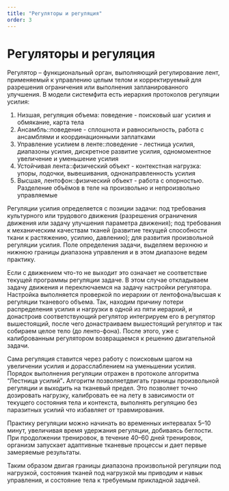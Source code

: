 ```yaml
---
title: "Регуляторы и регуляция"
order: 3
---
```


# Регуляторы и регуляция

Регулятор – функциональный орган, выполняющий регулирование лент, применяемый к управлению целым телом и корректируемый для разрешения ограничения или выполнения запланированного улучшения. В модели системфита есть иерархия протоколов регуляции усилия:

1. Низшая, регуляция объема: поведение - поисковый шаг усилия и обмякание, карта тела
2. Ансамбль::поведение - сплошнота и равносильность, работа с ансамблями и координационными заплатками
3. Управление усилием в ленте::поведение - лестница усилия, диапазоны усилия, дискретное развитие усилия, одномоментное увеличение и уменьшение усилия
4. Устойчивая лента::физический объект - контекстная нагрузка: упоры, лодочки, вывешивания, однонаправленность усилия
5. Высшая, лентофон::физический объект - работа с опорностью. Разделение объёмов в теле на произвольно и непроизвольно управляемые

Регуляции усилия определяется с позиции задачи: под требования культурного или трудового движения (разрешения ограничения движения или задачу улучшения параметра движения); под требования к механическим качествам тканей (развитие текущей способности ткани к растяжению, усилию, давлению); для развития произвольной регуляции усилия. Поле определения задачи, выделяем верхнюю и нижнюю границы диапазона управления и в этом диапазоне ведем практику.

Если с движением что-то не выходит это означает не соответствие текущей программы регуляции задаче. В этом случае откладываем задачу движения и переключаемся на задачу настройки регулятора. Настройка выполняется проверкой по иерархии от лентофона/высшая к регуляции тканевого объема. Так, находим причину потери распределения усилия и нагрузки в одной из пяти иерархий, и донастроив соответствующий регулятор интегрируем его в регулятор вышестоящий, после чего донастраиваем вышестоящий регулятор и так собираем целое тело (до ленто-фона). После этого, уже с калиброванным регулятором возвращаемся к решению двигательной задачи.

Сама регуляция ставится через работу с поисковым шагом на увеличении усилия и дорасслаблением на уменьшении усилия. Порядок выполнения регуляции отражен в протоколе алгоритма “Лестница усилий”**.** Алгоритм позволяетдвигать границы произвольной регуляции и выходить на тканевый предел. Это позволяет точно дозировать нагрузку, калибровать ее на лету в зависимости от текущего состояния тела и контекста, выполнять регуляцию без паразитных усилий что избавляет от травмирования.

Практику регуляции можно начинать во временных интервалах 5–10 минут, увеличивая время удержания регуляции, добиваясь беглости. При продолжении тренировок, в течение 40–60 дней тренировок, организм запускает адаптивные тканевые процессы и дает первые замеряемые результаты.

Таким образом двигая границы диапазона произвольной регуляции под нагрузкой, состояния тканей под нагрузкой мы приводим и навык управления, и состояние тела к требуемым прикладной задачей.